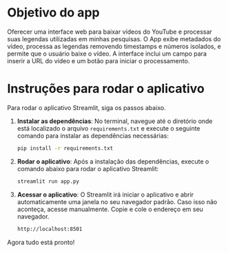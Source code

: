 # Objetivo do app

Oferecer uma interface web para baixar vídeos do YouTube e processar suas legendas utilizadas em minhas pesquisas. O App exibe metadados do vídeo, processa as legendas removendo timestamps e números isolados, e permite que o usuário baixe o vídeo. A interface inclui um campo para inserir a URL do vídeo e um botão para iniciar o processamento.


# Instruções para rodar o aplicativo

Para rodar o aplicativo Streamlit, siga os passos abaixo.

1. **Instalar as dependências**: No terminal, navegue até o diretório onde está localizado o arquivo `requirements.txt` e execute o seguinte comando para instalar as dependências necessárias:

   ```bash
   pip install -r requirements.txt


2. **Rodar o aplicativo**: Após a instalação das dependências, execute o comando abaixo para rodar o aplicativo Streamlit:

    ```bash
    streamlit run app.py
    
 
 3. **Acessar o aplicativo**: O Streamlit irá iniciar o aplicativo e abrir automaticamente uma janela no seu navegador padrão. Caso isso não aconteça, acesse manualmente. Copie e cole o endereço em seu navegador.

    ```bash
    http://localhost:8501
    

Agora tudo está pronto! 
